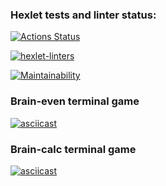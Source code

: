 ### Hexlet tests and linter status:
[![Actions Status](https://github.com/Soulfull/frontend-project-lvl1/workflows/hexlet-check/badge.svg)](https://github.com/Soulfull/frontend-project-lvl1/actions)

[![hexlet-linters](https://github.com/Soulfull/frontend-project-lvl1/actions/workflows/hexlet-linters.yml/badge.svg)](https://github.com/Soulfull/frontend-project-lvl1/actions/workflows/hexlet-linters.yml)

[![Maintainability](https://api.codeclimate.com/v1/badges/a99a88d28ad37a79dbf6/maintainability)](https://codeclimate.com/github/codeclimate/codeclimate/maintainability)


### Brain-even terminal game
[![asciicast](https://asciinema.org/a/KHe13cMXMgbSyFCpUQhT5noQ8.svg)](https://asciinema.org/a/KHe13cMXMgbSyFCpUQhT5noQ8)

### Brain-calc terminal game
[![asciicast](https://asciinema.org/a/lHB9WGvFiYXE9kctFeA9G3NYJ.svg)](https://asciinema.org/a/lHB9WGvFiYXE9kctFeA9G3NYJ)